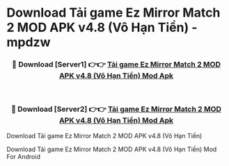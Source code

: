 # Download Tải game Ez Mirror Match 2 MOD APK v4.8 (Vô Hạn Tiền) - mpdzw


<div align="center">
<h3>🔴 Download [Server1] 👉👉 <a href="https://apk-comot.site?title=Tải_game_Ez_Mirror_Match_2_MOD_APK_v4.8_(Vô_Hạn_Tiền)">Tải game Ez Mirror Match 2 MOD APK v4.8 (Vô Hạn Tiền) Mod Apk</a></h3><br>
<h3>🔴 Download [Server2] 👉👉 <a href="https://apk-comot.site?title=Tải_game_Ez_Mirror_Match_2_MOD_APK_v4.8_(Vô_Hạn_Tiền)">Tải game Ez Mirror Match 2 MOD APK v4.8 (Vô Hạn Tiền) Mod Apk</a></h3>
</div>



Download Tải game Ez Mirror Match 2 MOD APK v4.8 (Vô Hạn Tiền) 

Download Tải game Ez Mirror Match 2 MOD APK v4.8 (Vô Hạn Tiền) Mod For Android